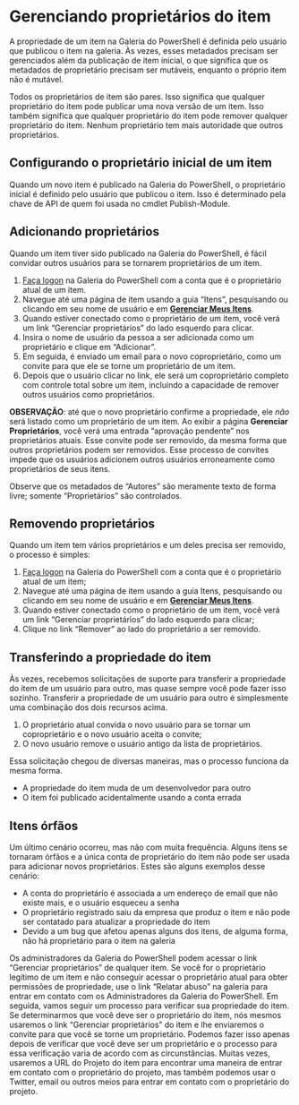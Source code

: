 # Gerenciando proprietários do item

A propriedade de um item na Galeria do PowerShell é definida pelo usuário que publicou o item na galeria.
Às vezes, esses metadados precisam ser gerenciados além da publicação de item inicial, o que significa que os metadados de proprietário precisam ser mutáveis, enquanto o próprio item não é mutável.

Todos os proprietários de item são pares. Isso significa que qualquer proprietário do item pode publicar uma nova versão de um item. Isso também significa que qualquer proprietário do item pode remover qualquer proprietário do item. Nenhum proprietário tem mais autoridade que outros proprietários.  

## Configurando o proprietário inicial de um item 

Quando um novo item é publicado na Galeria do PowerShell, o proprietário inicial é definido pelo usuário que publicou o item. Isso é determinado pela chave de API de quem foi usada no cmdlet Publish-Module.

## Adicionando proprietários

Quando um item tiver sido publicado na Galeria do PowerShell, é fácil convidar outros usuários para se tornarem proprietários de um item.

1. [Faça logon](https://powershellgallery.com/users/account/LogOn) na Galeria do PowerShell com a conta que é o proprietário atual de um item.
2. Navegue até uma página de item usando a guia “Itens”, pesquisando ou clicando em seu nome de usuário e em [**Gerenciar Meus Itens**](https://www.powershellgallery.com/account/Packages).
3. Quando estiver conectado como o proprietário de um item, você verá um link “Gerenciar proprietários” do lado esquerdo para clicar.
4. Insira o nome de usuário da pessoa a ser adicionada como um proprietário e clique em “Adicionar”.
5. Em seguida, é enviado um email para o novo coproprietário, como um convite para que ele se torne um proprietário de um item.
6. Depois que o usuário clicar no link, ele será um coproprietário completo com controle total sobre um item, incluindo a capacidade de remover outros usuários como proprietários.

**OBSERVAÇÃO**: até que o novo proprietário confirme a propriedade, ele *não* será listado como um proprietário de um item.
Ao exibir a página **Gerenciar Proprietários**, você verá uma entrada “aprovação pendente” nos proprietários atuais.
Esse convite pode ser removido, da mesma forma que outros proprietários podem ser removidos.
Esse processo de convites impede que os usuários adicionem outros usuários erroneamente como proprietários de seus itens.

Observe que os metadados de “Autores” são meramente texto de forma livre; somente “Proprietários” são controlados.


## Removendo proprietários
Quando um item tem vários proprietários e um deles precisa ser removido, o processo é simples:

1. [Faça logon](https://powershellgallery.com/users/account/LogOn) na Galeria do PowerShell com a conta que é o proprietário atual de um item;
2. Navegue até uma página de item usando a guia Itens, pesquisando ou clicando em seu nome de usuário e em [**Gerenciar Meus Itens**](https://www.powershellgallery.com/account/Packages).
3. Quando estiver conectado como o proprietário de um item, você verá um link “Gerenciar proprietários” do lado esquerdo para clicar;
4. Clique no link “Remover” ao lado do proprietário a ser removido.



## Transferindo a propriedade do item
Às vezes, recebemos solicitações de suporte para transferir a propriedade do item de um usuário para outro, mas quase sempre você pode fazer isso sozinho.
Transferir a propriedade de um usuário para outro é simplesmente uma combinação dos dois recursos acima.

1. O proprietário atual convida o novo usuário para se tornar um coproprietário e o novo usuário aceita o convite;
2. O novo usuário remove o usuário antigo da lista de proprietários.

Essa solicitação chegou de diversas maneiras, mas o processo funciona da mesma forma.

* A propriedade do item muda de um desenvolvedor para outro
* O item foi publicado acidentalmente usando a conta errada


## Itens órfãos
Um último cenário ocorreu, mas não com muita frequência.
Alguns itens se tornaram órfãos e a única conta de proprietário do item não pode ser usada para adicionar novos proprietários.
Estes são alguns exemplos desse cenário:

* A conta do proprietário é associada a um endereço de email que não existe mais, e o usuário esqueceu a senha
* O proprietário registrado saiu da empresa que produz o item e não pode ser contatado para atualizar a propriedade do item
* Devido a um bug que afetou apenas alguns dos itens, de alguma forma, não há proprietário para o item na galeria

Os administradores da Galeria do PowerShell podem acessar o link “Gerenciar proprietários” de qualquer item.
Se você for o proprietário legítimo de um item e não conseguir acessar o proprietário atual para obter permissões de propriedade, use o link “Relatar abuso” na galeria para entrar em contato com os Administradores da Galeria do PowerShell.
Em seguida, vamos seguir um processo para verificar sua propriedade do item.
Se determinarmos que você deve ser o proprietário do item, nós mesmos usaremos o link “Gerenciar proprietários” do item e lhe enviaremos o convite para que você se torne um proprietário.
Podemos fazer isso apenas depois de verificar que você deve ser um proprietário e o processo para essa verificação varia de acordo com as circunstâncias.
Muitas vezes, usaremos a URL do Projeto do item para encontrar uma maneira de entrar em contato com o proprietário do projeto, mas também podemos usar o Twitter, email ou outros meios para entrar em contato com o proprietário do projeto.

<!--HONumber=Aug16_HO3-->


